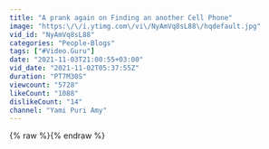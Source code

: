 ```yaml
---
title: "A prank again on Finding an another Cell Phone"
image: "https:\/\/i.ytimg.com\/vi\/NyAmVq8sL88\/hqdefault.jpg"
vid_id: "NyAmVq8sL88"
categories: "People-Blogs"
tags: ["#Video.Guru"]
date: "2021-11-03T21:00:55+03:00"
vid_date: "2021-11-02T05:37:55Z"
duration: "PT7M30S"
viewcount: "5728"
likeCount: "1088"
dislikeCount: "14"
channel: "Yami Puri Amy"
---
```

{% raw %}{% endraw %}
